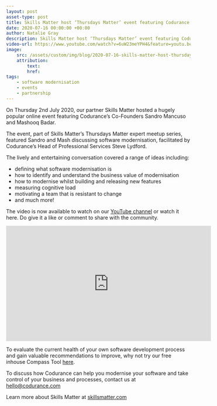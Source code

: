 ```yaml
---
layout: post
asset-type: post
title: Skills Matter host ‘Thursdays Matter’ event featuring Codurance Co-Founders discussing Software Modernisation
date: 2020-07-16 00:00:00 +00:00
author: Natalie Gray
description: Skills Matter host ‘Thursdays Matter’ event featuring Codurance Co-Founders discussing Software Modernisation
video-url: https://www.youtube.com/watch?v=6uW23meYPH4&feature=youtu.be
image:
    src: /assets/custom/img/blog/2020-07-16-skills-matter-host-thursdays-matter-event-featuring-codurance-co-founders-discussing-software-modernisation/skills-matter-blog.jpg
    attribution: 
        text: 
        href: 
tags:
    - software modernisation
    - events
    - partnership 
---
```


On Thursday 2nd July 2020, our partner Skills Matter hosted a hugely popular online event featuring Codurance’s Co-Founders Sandro Mancuso and Mashooq Badar.

The event, part of Skills Matter’s Thursdays Matter expert meetup series, featured Sandro and Mash discussing software modernisation, facilitated by Codurance’s Head of Professional Services Steve Lydford. 

The lively and entertaining conversation covered a range of ideas including:
- defining what software modernisation is
- how to identify and understand the business value of modernisation
- how to modernise whilst building and releasing new features
- measuring cognitive load
- motivating a team that is resistant to change
- and much more! 

The video is now available to watch on our [YouTube channel](https://www.youtube.com/user/codurance/videos) or watch it here. Do give it a like or comment to share with the community.

<iframe width="560" height="315" src="https://www.youtube.com/embed/6uW23meYPH4" frameborder="0" allow="accelerometer; autoplay; encrypted-media; gyroscope; picture-in-picture" allowfullscreen></iframe>

To evaluate the current health of your own software development process and gain valuable recommendations to improve, why not try our free inhouse Compass Tool [here](https://compass.codurance.com/).

To discuss how Codurance can help you modernise your software and take control of your business and processes, contact us at [hello@codurance.com](mailto:hello@codurance.com) 

Learn more about Skills Matter at [skillsmatter.com](https://skillsmatter.com/) 
